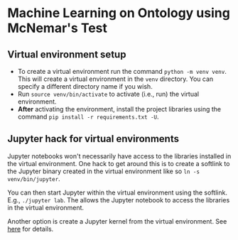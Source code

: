 # Machine Learning on Ontology using McNemar's Test

## Virtual environment setup
- To create a virtual environment run the command `python -m venv venv`.
  This will create a virtual environment in the `venv` directory. You can specify a different directory name if you wish.
- Run `source venv/bin/activate` to activate (i.e., run) the virtual environment.
- **After** activating the environment, install the project libraries using the command `pip install -r requirements.txt -U`.

## Jupyter hack for virtual environments
Jupyter notebooks won't necessarily have access to the libraries installed in the virtual environment.
One hack to get around this is to create a softlink to the Jupyter binary created in the virtual environment like so `ln -s venv/bin/jupyter`.

You can then start Jupyter within the virtual environment using the softlink. E.g., `./jupyter lab`.
The allows the Jupyter notebook to access the libraries in the virtual environment.

Another option is create a Jupyter kernel from the virtual environment. See [here](https://towardsdatascience.com/link-your-virtual-environment-to-jupyter-with-kernels-a69bc61728df) for details.

